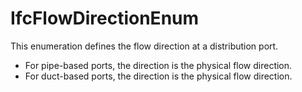 IfcFlowDirectionEnum
====================

This enumeration defines the flow direction at a distribution port.

* For pipe-based ports, the direction is the physical flow direction.
* For duct-based ports, the direction is the physical flow direction.
